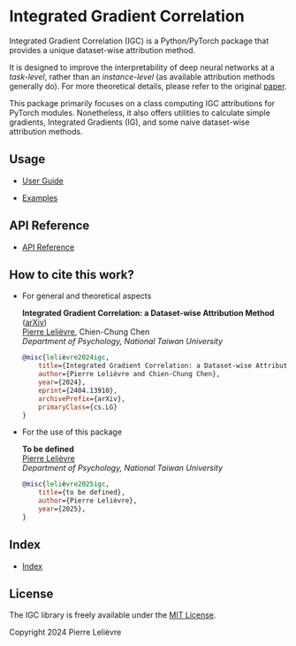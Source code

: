 # Integrated Gradient Correlation

Integrated Gradient Correlation (IGC) is a Python/PyTorch package that provides
a unique dataset-wise attribution method.

It is designed to improve the interpretability of deep neural networks at a
*task-level*, rather than an *instance-level* (as available attribution methods
generally do). For more theoretical details, please refer to the original
[paper](http://arxiv.org/abs/2404.13910).

This package primarily focuses on a class computing IGC attributions for PyTorch
modules. Nonetheless, it also offers utilities to calculate simple gradients,
Integrated Gradients (IG), and some naive dataset-wise attribution methods.

## Usage

- [User Guide](https://plelievre.github.io/int_grad_corr/guide.html)

- [Examples](https://plelievre.github.io/int_grad_corr/examples.html)

## API Reference

- [API Reference](https://plelievre.github.io/int_grad_corr/api.html)

## How to cite this work?

- For general and theoretical aspects

    **Integrated Gradient Correlation: a Dataset-wise Attribution Method** ([arXiv](http://arxiv.org/abs/2404.13910))\
    [Pierre Lelièvre](https://plelievre.com), Chien-Chung Chen\
    *Department of Psychology, National Taiwan University*

    ```bibtex
    @misc{lelièvre2024igc,
        title={Integrated Gradient Correlation: a Dataset-wise Attribution Method},
        author={Pierre Lelièvre and Chien-Chung Chen},
        year={2024},
        eprint={2404.13910},
        archivePrefix={arXiv},
        primaryClass={cs.LG}
    }
    ```

- For the use of this package

    **To be defined**\
    [Pierre Lelièvre](https://plelievre.com)\
    *Department of Psychology, National Taiwan University*

    ```bibtex
    @misc{lelièvre2025igc,
        title={to be defined},
        author={Pierre Lelièvre},
        year={2025},
    }
    ```

## Index

- [Index](https://plelievre.github.io/int_grad_corr/genindex.html)

## License

The IGC library is freely available under the [MIT License](https://github.com/plelievre/int_grad_corr/blob/main/LICENSE).

Copyright 2024 Pierre Lelièvre
